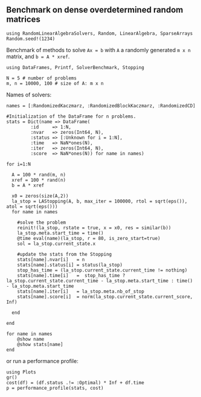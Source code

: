 ## Benchmark on dense overdetermined random matrices

```@example ex1
using RandomLinearAlgebraSolvers, Random, LinearAlgebra, SparseArrays
Random.seed!(1234)
```
Benchmark of methods to solve `Ax = b` with `A` a randomly generated `m x n` matrix, and `b = A * xref`.
```@example ex1
using DataFrames, Printf, SolverBenchmark, Stopping
```
```@example ex1
N = 5 # number of problems
m, n = 10000, 100 # size of A: m x n
```
Names of solvers:
```@example ex1
names = [:RandomizedKaczmarz, :RandomizedBlockKaczmarz, :RandomizedCD]
```

```@example ex1
#Initialization of the DataFrame for n problems.
stats = Dict(name => DataFrame(
         :id     => 1:N,
         :nvar   => zeros(Int64, N),
         :status => [:Unknown for i = 1:N],
         :time   => NaN*ones(N),
         :iter   => zeros(Int64, N),
         :score  => NaN*ones(N)) for name in names)
```

```@example ex1
for i=1:N

  A = 100 * rand(m, n)
  xref = 100 * rand(n)
  b = A * xref

  x0 = zeros(size(A,2))
  la_stop = LAStopping(A, b, max_iter = 100000, rtol = sqrt(eps()), atol = sqrt(eps()))
  for name in names

    #solve the problem
    reinit!(la_stop, rstate = true, x = x0, res = similar(b))
    la_stop.meta.start_time = time()
    @time eval(name)(la_stop, r = 80, is_zero_start=true)
    sol = la_stop.current_state.x

    #update the stats from the Stopping
    stats[name].nvar[i]   = n
    stats[name].status[i] = status(la_stop)
    stop_has_time = (la_stop.current_state.current_time != nothing)
    stats[name].time[i]   =  stop_has_time ? la_stop.current_state.current_time - la_stop.meta.start_time : time() - la_stop.meta.start_time
    stats[name].iter[i]   = la_stop.meta.nb_of_stop
    stats[name].score[i]  = norm(la_stop.current_state.current_score, Inf)

  end

end
```

```@example ex1
for name in names
    @show name
    @show stats[name]
end
```
or run a performance profile:
```@example ex1
using Plots
gr()
cost(df) = (df.status .!= :Optimal) * Inf + df.time
p = performance_profile(stats, cost)
```
